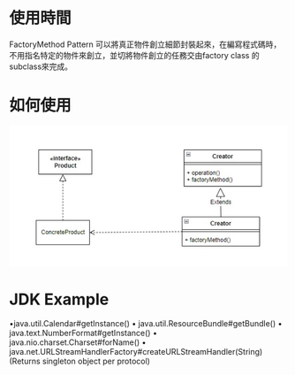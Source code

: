 # 使用時間  
FactoryMethod Pattern 可以將真正物件創立細節封裝起來，在編寫程式碼時，不用指名特定的物件來創立，並切將物件創立的任務交由factory class 的 subclass來完成。
# 如何使用
![FactoryMethodPattern](FactoryMethodPattern.jpg)  

# JDK Example
•java.util.Calendar#getInstance()
• java.util.ResourceBundle#getBundle()
• java.text.NumberFormat#getInstance()
• java.nio.charset.Charset#forName()
• java.net.URLStreamHandlerFactory#createURLStreamHandler(String) (Returns singleton object per
protocol)
